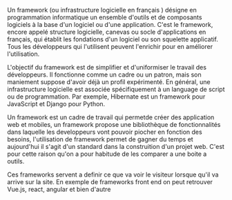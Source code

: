 <!-- !Les frameworks JavaScript -->

Un framework (ou infrastructure logicielle en français ) désigne en programmation informatique un ensemble d'outils et de composants logiciels à la base d'un logiciel ou d'une application. C'est le framework, encore appelé structure logicielle, canevas ou socle d'applications en français, qui établit les fondations d'un logiciel ou son squelette applicatif. Tous les développeurs qui l'utilisent peuvent l'enrichir pour en améliorer l'utilisation.

L'objectif du framework est de simplifier et d'uniformiser le travail des développeurs. Il fonctionne comme un cadre ou un patron, mais son maniement suppose d'avoir déjà un profil expérimenté. En général, une infrastructure logicielle est associée spécifiquement à un language de script ou de programmation. Par exemple, Hibernate est un framework pour JavaScript et Django pour Python.

<!-- !En resumé :  -->

Un framework est un cadre de travail qui permetde créer des application web et mobiles, un framework propose une bibliothèque de fonctionnalités dans laquelle les developpeurs vont pouvoir piocher en fonction des besoins, l'utilisation de framework permet de gagner du temps et aujourd'hui il s'agit d'un standard dans la construition d'un projet web. C'est pour cette raison qu'on a pour habitude de les comparer a une boite a outils.

<!-- ! LES FRAMEWORK FRONT END  -->

Ces frameworks servent a definir ce que va voir le visiteur lorsque qu'il va arrive sur la site. En exemple de frameworks front end on peut retrouver Vue.js, react, angular et bien d'autre

<!-- ! CHOISIR UN FRAMEWORK JAVASCRIPT -->
